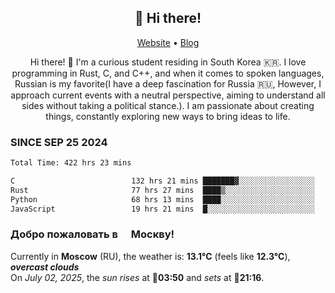 <h2 align="center">👋 Hi there!</h2>
<p align="center">
  <a href="https://urdekcah.ru">Website</a> •
  <a href="https://urdekcah.blog">Blog</a>
</p>

<p align="center">
  Hi there! 👋 I'm a curious student residing in South Korea 🇰🇷. I love programming in Rust, C, and C++, and when it comes to spoken languages, Russian is my favorite(I have a deep fascination for Russia 🇷🇺, However, I approach current events with a neutral perspective, aiming to understand all sides without taking a political stance.). I am passionate about creating things, constantly exploring new ways to bring ideas to life.
</p>

### SINCE SEP 25 2024
<!--START_SECTION:waka-->
<!--LAST_WAKA_UPDATE:2025-06-30 18:09:51-->
```txt
Total Time: 422 hrs 23 mins

C                          132 hrs 21 mins ███████▓░░░░░░░░░░░░░░░░░   30.49 %
Rust                       77 hrs 27 mins  ████▒░░░░░░░░░░░░░░░░░░░░   17.84 %
Python                     68 hrs 13 mins  ████░░░░░░░░░░░░░░░░░░░░░   15.71 %
JavaScript                 19 hrs 21 mins  █░░░░░░░░░░░░░░░░░░░░░░░░   04.46 %
```
<!--END_SECTION:waka-->

<h3>Добро пожаловать в <img src="https://cdn-icons-png.flaticon.com/512/197/197408.png" width="13"/> Москву!</h3>

<!--START_SECTION:weather:moscow-->
<!--LAST_WEATHER_UPDATE:2025-07-01 21:07:22-->
Currently in **Moscow** (RU), the weather is: **13.1°C** (feels like **12.3°C**), ***overcast clouds***<br/>
On *July 02, 2025*, the *sun rises* at 🌅**03:50** and *sets* at 🌇**21:16**.
<!--END_SECTION:weather-->
